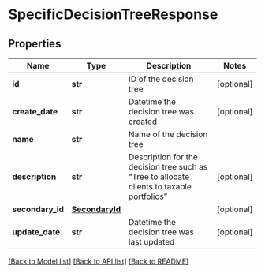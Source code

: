 # SpecificDecisionTreeResponse

## Properties
Name | Type | Description | Notes
------------ | ------------- | ------------- | -------------
**id** | **str** | ID of the decision tree | [optional] 
**create_date** | **str** | Datetime the decision tree was created | [optional] 
**name** | **str** | Name of the decision tree | 
**description** | **str** | Description for the decision tree such as “Tree to allocate clients to taxable portfolios” | [optional] 
**secondary_id** | [**SecondaryId**](SecondaryId.md) |  | [optional] 
**update_date** | **str** | Datetime the decision tree was last updated | [optional] 

[[Back to Model list]](../README.md#documentation-for-models) [[Back to API list]](../README.md#documentation-for-api-endpoints) [[Back to README]](../README.md)


